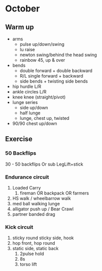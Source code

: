 # October

## Warm up

- arms
  - pulse up/down/swing
  - lu raise
  - newton swing/behind the head swing
  - rainbow 45, up & over
- bends
  - double forward + double backward
  - R/L single forward + backward
  - side bends + twisting side bends
- hip hurdle L/R
- ankle circles L/R
- knee knee (straight/pivot)
- lunge series
  - side up/down
  - half lunge
  - lunge, chest up, twisted
- 90/90 chest up/down

## Exercise

<!-- - sl jump stick over line
- partner reaction sprint
- farmers carry
- partner carry
- frog jump
- duck walk -->

### 50 Backflips

30 - 50 backflips
Or sub LegLift+stick

<!-- ### Landing/spinning Drills

1. 1-2-3 heelclick squat
1. standing shuriken squat
1. frontside 3switch spin squat -->

### Endurance circuit

1. Loaded Carry
   1. fireman OR backpack OR farmers
1. HS walk / wheelbarrow walk
1. med ball walking lunge
1. alligator push up / Bear Crawl
1. partner banded drag

<!-- 1. ring support RTO -->

### Kick circuit

1. sticky round sticky side, hook
1. hop front, hop round
1. static side, static back
   1. 2pulse hold
   1. 8s
   1. torso lift
